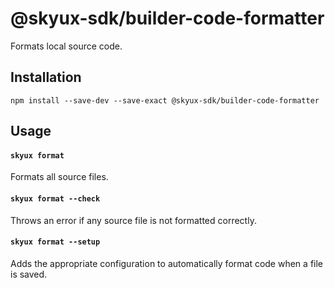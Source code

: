 # @skyux-sdk/builder-code-formatter

Formats local source code.

## Installation

```
npm install --save-dev --save-exact @skyux-sdk/builder-code-formatter
```

## Usage

#### `skyux format`

Formats all source files.

#### `skyux format --check`

Throws an error if any source file is not formatted correctly.

#### `skyux format --setup`

Adds the appropriate configuration to automatically format code when a file is saved.
